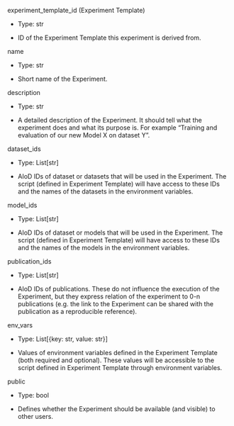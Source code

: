 experiment\_template\_id (Experiment Template)

- Type: str

- ID of the Experiment Template this experiment is derived from.

name

- Type: str

- Short name of the Experiment.

description

- Type: str

- A detailed description of the Experiment. It should tell what the experiment does and what its purpose is. For example “Training and evaluation of our new Model X on dataset Y”.

dataset\_ids

- Type: List\[str]

- AIoD IDs of dataset or datasets that will be used in the Experiment. The script (defined in Experiment Template) will have access to these IDs and the names of the datasets in the environment variables.

model\_ids

- Type: List\[str]

- AIoD IDs of dataset or models that will be used in the Experiment. The script (defined in Experiment Template) will have access to these IDs and the names of the models in the environment variables.

publication\_ids

- Type: List\[str]

- AIoD IDs of publications. These do not influence the execution of the Experiment, but they express relation of the experiment to 0-n publications (e.g. the link to the Experiment can be shared with the publication as a reproducible reference).

env\_vars

- Type: List\[{key: str, value: str}]

- Values of environment variables defined in the Experiment Template (both required and optional). These values will be accessible to the script defined in Experiment Template through environment variables.

public

- Type: bool

- Defines whether the Experiment should be available (and visible) to other users.
